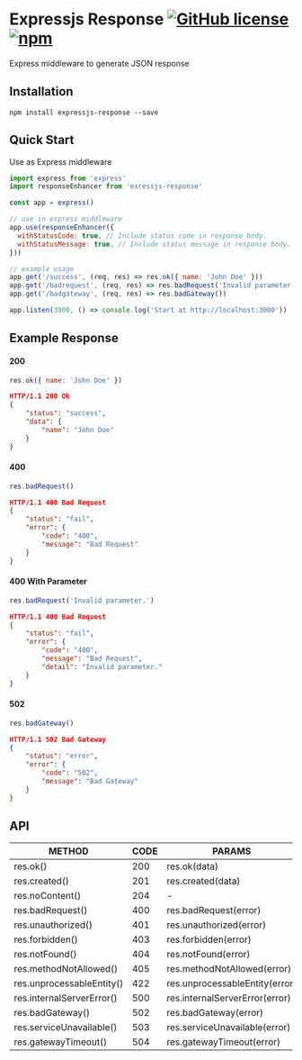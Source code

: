 # Expressjs Response [![GitHub license](https://img.shields.io/badge/license-MIT-blue.svg)](https://github.com/aofleejay/expressjs-response/blob/master/LICENSE.md) [![npm](https://img.shields.io/badge/npm-1.0.3-brightgreen.svg)](https://www.npmjs.com/package/expressjs-response)

Express middleware to generate JSON response

## Installation ##
```
npm install expressjs-response --save
```

## Quick Start ##
Use as Express middleware
```js
import express from 'express'
import responseEnhancer from 'exressjs-response'

const app = express()

// use in express middleware
app.use(responseEnhancer({
  withStatusCode: true, // Include status code in response body.
  withStatusMessage: true, // Include status message in response body.
}))

// example usage
app.get('/success', (req, res) => res.ok({ name: 'John Doe' }))
app.get('/badrequest', (req, res) => res.badRequest('Invalid parameter.'))
app.get('/badgateway', (req, res) => res.badGateway())

app.listen(3000, () => console.log('Start at http://localhost:3000'))
```

## Example Response ##
#### 200 ####
```js
res.ok({ name: 'John Doe' })
```
```json
HTTP/1.1 200 Ok
{
    "status": "success",
    "data": {
        "name": "John Doe"
    }
}
```
#### 400 ####
```js
res.badRequest()
```
```json
HTTP/1.1 400 Bad Request
{
    "status": "fail",
    "error": {
        "code": "400",
        "message": "Bad Request"
    }
}
```

#### 400 With Parameter ####
```js
res.badRequest('Invalid parameter.')
```
```json
HTTP/1.1 400 Bad Request
{
    "status": "fail",
    "error": {
        "code": "400",
        "message": "Bad Request",
        "detail": "Invalid parameter."
    }
}
```
#### 502 ####
```js
res.badGateway()
```
```json
HTTP/1.1 502 Bad Gateway
{
    "status": "error",
    "error": {
        "code": "502",
        "message": "Bad Gateway"
    }
}
```

## API ##
|         METHOD                | CODE |       PARAMS                   |
|-------------------------------|------|--------------------------------|
| res.ok()                      | 200  | res.ok(data)                   |
| res.created()                 | 201  | res.created(data)              |
| res.noContent()               | 204  |               -                |
| res.badRequest()              | 400  | res.badRequest(error)          |
| res.unauthorized()            | 401  | res.unauthorized(error)        |
| res.forbidden()               | 403  | res.forbidden(error)           |
| res.notFound()                | 404  | res.notFound(error)            |
| res.methodNotAllowed()        | 405  | res.methodNotAllowed(error)    |
| res.unprocessableEntity()     | 422  | res.unprocessableEntity(error) |
| res.internalServerError()     | 500  | res.internalServerError(error) |
| res.badGateway()              | 502  | res.badGateway(error)          |
| res.serviceUnavailable()      | 503  | res.serviceUnavailable(error)  |
| res.gatewayTimeout()          | 504  | res.gatewayTimeout(error)      |
